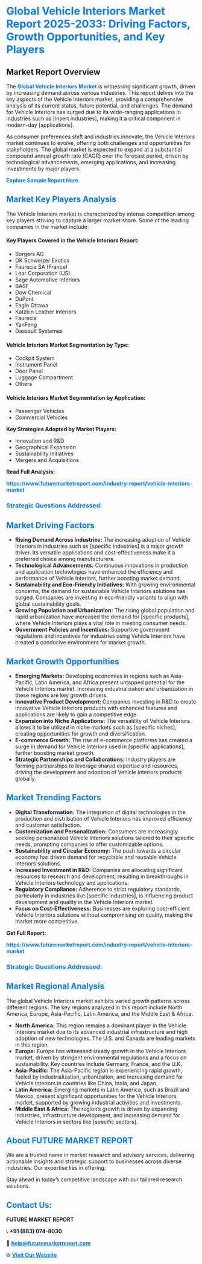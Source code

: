 <h1 style="color: #007BFF;">Global Vehicle Interiors Market Report 2025-2033: Driving Factors, Growth Opportunities, and Key Players</h1>

<section id="overview">
<h2>Market Report Overview</h2>
<p>The <a href="https://www.futuremarketreport.com/industry-report/vehicle-interiors-market" style="color: #007BFF; text-decoration: none;"><strong>Global Vehicle Interiors Market</strong></a> is witnessing significant growth, driven by increasing demand across various industries. This report delves into the key aspects of the Vehicle Interiors market, providing a comprehensive analysis of its current status, future potential, and challenges. The demand for Vehicle Interiors has surged due to its wide-ranging applications in industries such as [insert industries], making it a critical component in modern-day [applications].</p>
<p>As consumer preferences shift and industries innovate, the Vehicle Interiors market continues to evolve, offering both challenges and opportunities for stakeholders. The global market is expected to expand at a substantial compound annual growth rate (CAGR) over the forecast period, driven by technological advancements, emerging applications, and increasing investments by major players.</p>
</section>

<section id="overview">
<p><a href="https://www.futuremarketreport.com/request-sample/reportId=83388" style="color: #007BFF; text-decoration: none;"><strong>Explore Sample Report Here</strong></a></p>
</section>

<section id="key-players">
<h2 style="color: #007BFF;">Market Key Players Analysis</h2>
<p>The Vehicle Interiors market is characterized by intense competition among key players striving to capture a larger market share. Some of the leading companies in the market include:</p>
<h4>Key Players Covered in the Vehicle Interiors Report:</h4>
<ul><li>Borgers AG</li><li>DK Schweizer Exotics</li><li>Faurecia SA (France)</li><li>Lear Corporation (US)</li><li>Sage Automotive Interiors</li><li>BASF</li><li>Dow Chemical</li><li>DuPont</li><li>Eagle Ottawa</li><li>Katzkin Leather Interiors</li><li>Faurecia</li><li>YanFeng</li><li>Dassault Systemes</li></ul>
<h4>Vehicle Interiors Market Segmentation by Type:</h4>
<ul><li>Cockpit System</li><li>Instrument Panel</li><li>Door Panel</li><li>Luggage Compartment</li><li>Others</li></ul>

<h4>Vehicle Interiors Market Segmentation by Application:</h4>
<ul><li>Passenger Vehicles</li><li>Commercial Vehicles</li></ul>
<p><strong>Key Strategies Adopted by Market Players:</strong></p>
<ul>
<li>Innovation and R&D</li>
<li>Geographical Expansion</li>
<li>Sustainability Initiatives</li>
<li>Mergers and Acquisitions</li>
</ul>
</section>

<section>
<p><strong>Read Full Analysis: </strong></p><a href="https://www.futuremarketreport.com/industry-report/vehicle-interiors-market" style="color: #007BFF; text-decoration: none;"><strong>https://www.futuremarketreport.com/industry-report/vehicle-interiors-market</strong></a>
<h3 style="color: #007BFF;">Strategic Questions Addressed:</h3>
</section>

<section id="driving-factors">
<h2 style="color: #007BFF;">Market Driving Factors</h2>
<ul>
<li><strong>Rising Demand Across Industries:</strong> The increasing adoption of Vehicle Interiors in industries such as [specific industries] is a major growth driver. Its versatile applications and cost-effectiveness make it a preferred choice among manufacturers.</li>
<li><strong>Technological Advancements:</strong> Continuous innovations in production and application technologies have enhanced the efficiency and performance of Vehicle Interiors, further boosting market demand.</li>
<li><strong>Sustainability and Eco-Friendly Initiatives:</strong> With growing environmental concerns, the demand for sustainable Vehicle Interiors solutions has surged. Companies are investing in eco-friendly variants to align with global sustainability goals.</li>
<li><strong>Growing Population and Urbanization:</strong> The rising global population and rapid urbanization have increased the demand for [specific products], where Vehicle Interiors plays a vital role in meeting consumer needs.</li>
<li><strong>Government Policies and Incentives:</strong> Supportive government regulations and incentives for industries using Vehicle Interiors have created a conducive environment for market growth.</li>
</ul>
</section>

<section id="growth-opportunities">
<h2 style="color: #007BFF;">Market Growth Opportunities</h2>
<ul>
<li><strong>Emerging Markets:</strong> Developing economies in regions such as Asia-Pacific, Latin America, and Africa present untapped potential for the Vehicle Interiors market. Increasing industrialization and urbanization in these regions are key growth drivers.</li>
<li><strong>Innovative Product Development:</strong> Companies investing in R&D to create innovative Vehicle Interiors products with enhanced features and applications are likely to gain a competitive edge.</li>
<li><strong>Expansion into Niche Applications:</strong> The versatility of Vehicle Interiors allows it to be utilized in niche markets such as [specific niches], creating opportunities for growth and diversification.</li>
<li><strong>E-commerce Growth:</strong> The rise of e-commerce platforms has created a surge in demand for Vehicle Interiors used in [specific applications], further boosting market growth.</li>
<li><strong>Strategic Partnerships and Collaborations:</strong> Industry players are forming partnerships to leverage shared expertise and resources, driving the development and adoption of Vehicle Interiors products globally.</li>
</ul>
</section>

<section id="trending-factors">
<h2 style="color: #007BFF;">Market Trending Factors</h2>
<ul>
<li><strong>Digital Transformation:</strong> The integration of digital technologies in the production and distribution of Vehicle Interiors has improved efficiency and customer satisfaction.</li>
<li><strong>Customization and Personalization:</strong> Consumers are increasingly seeking personalized Vehicle Interiors solutions tailored to their specific needs, prompting companies to offer customizable options.</li>
<li><strong>Sustainability and Circular Economy:</strong> The push towards a circular economy has driven demand for recyclable and reusable Vehicle Interiors solutions.</li>
<li><strong>Increased Investment in R&D:</strong> Companies are allocating significant resources to research and development, resulting in breakthroughs in Vehicle Interiors technology and applications.</li>
<li><strong>Regulatory Compliance:</strong> Adherence to strict regulatory standards, particularly in industries like [specific industries], is influencing product development and quality in the Vehicle Interiors market.</li>
<li><strong>Focus on Cost-Effectiveness:</strong> Businesses are exploring cost-efficient Vehicle Interiors solutions without compromising on quality, making the market more competitive.</li>
</ul>
</section>

<section>
<p><strong>Get Full Report: </strong></p><a href="https://www.futuremarketreport.com/industry-report/vehicle-interiors-market" style="color: #007BFF; text-decoration: none;"><strong>https://www.futuremarketreport.com/industry-report/vehicle-interiors-market</strong></a>
<h3 style="color: #007BFF;">Strategic Questions Addressed:</h3>
</section>


<section id="regional-analysis">
<h2 style="color: #007BFF;">Market Regional Analysis</h2>
<p>The global Vehicle Interiors market exhibits varied growth patterns across different regions. The key regions analyzed in this report include North America, Europe, Asia-Pacific, Latin America, and the Middle East & Africa:</p>
<ul>
<li><strong>North America:</strong> This region remains a dominant player in the Vehicle Interiors market due to its advanced industrial infrastructure and high adoption of new technologies. The U.S. and Canada are leading markets in this region.</li>
<li><strong>Europe:</strong> Europe has witnessed steady growth in the Vehicle Interiors market, driven by stringent environmental regulations and a focus on sustainability. Key countries include Germany, France, and the U.K.</li>
<li><strong>Asia-Pacific:</strong> The Asia-Pacific region is experiencing rapid growth, fueled by industrialization, urbanization, and increasing demand for Vehicle Interiors in countries like China, India, and Japan.</li>
<li><strong>Latin America:</strong> Emerging markets in Latin America, such as Brazil and Mexico, present significant opportunities for the Vehicle Interiors market, supported by growing industrial activities and investments.</li>
<li><strong>Middle East & Africa:</strong> The region’s growth is driven by expanding industries, infrastructure development, and increasing demand for Vehicle Interiors in sectors like [specific sectors].</li>
</ul>
</section>

<footer>
<h2 style="color: #007BFF;">About FUTURE MARKET REPORT</h2>
<p>We are a trusted name in market research and advisory services, delivering actionable insights and strategic support to businesses across diverse industries. Our expertise lies in offering:</p>

<p>Stay ahead in today’s competitive landscape with our tailored research solutions.</p>

<h2 style="color: #007BFF;">Contact Us:</h2>
<p><strong>FUTURE MARKET REPORT</strong></p>
<p>📞 <strong>+91 (883) 074-8030</strong></p>
<p>📧 <strong><a href="mailto:help@futuremarketreport.com" style="color: #007BFF;">help@futuremarketreport.com</a></strong></p>
<p>🌐 <strong><a href="https://www.futuremarketreport.com/" style="color: #007BFF;">Visit Our Website</a></strong></p>
</footer>